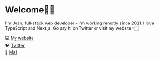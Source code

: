# Welcome👋🏼

I'm Juan, full-stack web developer - I'm working remotly since 2021. I love TypeScript and Next.js. Go say hi on Twitter or visit my website 👇🏻

💻 [My website](https://juanalvarez.vercel.com)   
🐦 [Twitter](https://twitter.com/Juanzenweb)  
📧 [Mail](juanandres140299@gmail.com)
